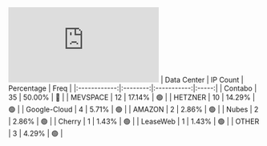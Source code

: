 ![Diagramm](https://github.com/111STAVR111/props/blob/main/Story/Decentralization/1/README.md)
| Data Center | IP Count | Percentage | Freq |
|:------------:|:--------:|:-----------:|:-----:|
| Contabo | 35 | 50.00% | 🔴 |
| MEVSPACE | 12 | 17.14% | 🟢 |
| HETZNER | 10 | 14.29% | 🟢 |
| Google-Cloud | 4 | 5.71% | 🟢 |
| AMAZON | 2 | 2.86% | 🟢 |
| Nubes | 2 | 2.86% | 🟢 |
| Cherry | 1 | 1.43% | 🟢 |
| LeaseWeb | 1 | 1.43% | 🟢 |
| OTHER | 3 | 4.29% | 🟢 |